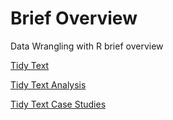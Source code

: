 # Brief Overview
Data Wrangling with R brief overview

[Tidy Text](../TextMining/With_R/Tidy_Text.ipynb)  

[Tidy Text Analysis](../TextMining/With_R/Tidy_Text_Analysis.ipynb)  

[Tidy Text Case Studies](../TextMining/With_R/Tidy_Text_Case_Studies.ipynb)